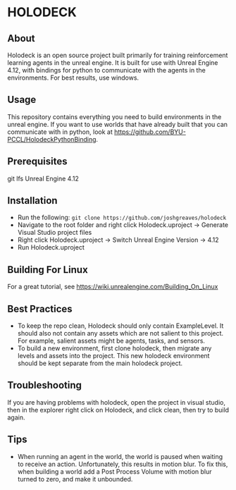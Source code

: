 # HOLODECK

## About
Holodeck is an open source project built primarily for training reinforcement learning agents in the unreal engine. It is built for use with Unreal Engine 4.12, with bindings for python to communicate with the agents in the environments. For best results, use windows.

## Usage
This repository contains everything you need to build environments in the unreal engine. If you want to use worlds that have already built that you can communicate with in python, look at https://github.com/BYU-PCCL/HolodeckPythonBinding.

## Prerequisites
git lfs
Unreal Engine 4.12

## Installation
* Run the following:
`git clone https://github.com/joshgreaves/holodeck`
* Navigate to the root folder and right click Holodeck.uproject -> Generate Visual Studio project files
* Right click Holodeck.uproject -> Switch Unreal Engine Version -> 4.12
* Run Holodeck.uproject

## Building For Linux
For a great tutorial, see https://wiki.unrealengine.com/Building_On_Linux

## Best Practices
* To keep the repo clean, Holodeck should only contain ExampleLevel. It should also not contain any assets which are not salient to this project. For example, salient assets might be agents, tasks, and sensors.
* To build a new environment, first clone holodeck, then migrate any levels and assets into the project. This new holodeck environment should be kept separate from the main holodeck project.

## Troubleshooting
If you are having problems with holodeck, open the project in visual studio, then in the explorer right click on Holodeck, and click clean, then try to build again.

## Tips
* When running an agent in the world, the world is paused when waiting to receive an action. Unfortunately, this results in motion blur. To fix this, when building a world add a Post Process Volume with motion blur turned to zero, and make it unbounded.